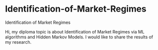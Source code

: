 # Identification-of-Market-Regimes
Identification of Market Regimes

Hi, my diploma topic is about Identification of Market Regimes via ML algorithms and Hidden Markov Models. I would like to share the results of my research.

